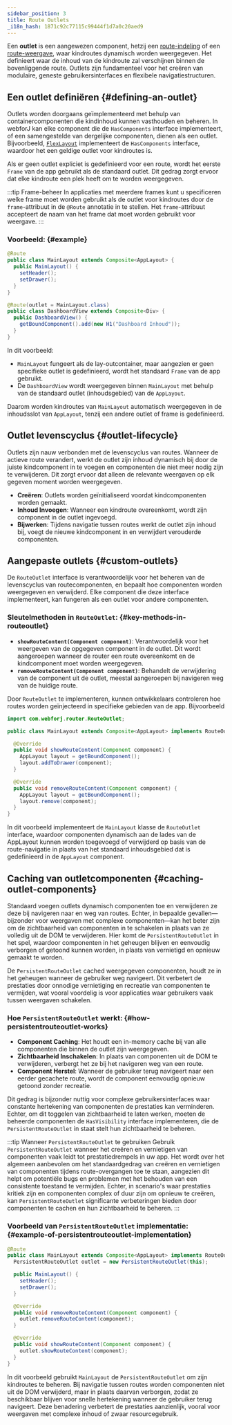 ```yaml
---
sidebar_position: 3
title: Route Outlets
_i18n_hash: 1871c92c77115c99444f1d7a0c20aed9
---
```

Een **outlet** is een aangewezen component, hetzij een [route-indeling](./route-types#layout-routes) of een [route-weergave](./route-types#view-routes), waar kindroutes dynamisch worden weergegeven. Het definieert waar de inhoud van de kindroute zal verschijnen binnen de bovenliggende route. Outlets zijn fundamenteel voor het creëren van modulaire, geneste gebruikersinterfaces en flexibele navigatiestructuren.

## Een outlet definiëren {#defining-an-outlet}

Outlets worden doorgaans geïmplementeerd met behulp van containercomponenten die kindinhoud kunnen vasthouden en beheren. In webforJ kan elke component die de `HasComponents` interface implementeert, of een samengestelde van dergelijke componenten, dienen als een outlet. Bijvoorbeeld, [`FlexLayout`](../../components/flex-layout) implementeert de `HasComponents` interface, waardoor het een geldige outlet voor kindroutes is.

Als er geen outlet expliciet is gedefinieerd voor een route, wordt het eerste `Frame` van de app gebruikt als de standaard outlet. Dit gedrag zorgt ervoor dat elke kindroute een plek heeft om te worden weergegeven.

:::tip Frame-beheer
In applicaties met meerdere frames kunt u specificeren welke frame moet worden gebruikt als de outlet voor kindroutes door de `frame`-attribuut in de `@Route` annotatie in te stellen. Het `frame`-attribuut accepteert de naam van het frame dat moet worden gebruikt voor weergave.
:::

### Voorbeeld: {#example}

```java
@Route
public class MainLayout extends Composite<AppLayout> {
  public MainLayout() {
    setHeader();
    setDrawer();
  }
}

@Route(outlet = MainLayout.class)
public class DashboardView extends Composite<Div> {
  public DashboardView() {
    getBoundComponent().add(new H1("Dashboard Inhoud"));
  }
}
```

In dit voorbeeld:

- `MainLayout` fungeert als de lay-outcontainer, maar aangezien er geen specifieke outlet is gedefinieerd, wordt het standaard `Frame` van de app gebruikt.
- De `DashboardView` wordt weergegeven binnen `MainLayout` met behulp van de standaard outlet (inhoudsgebied) van de `AppLayout`.

Daarom worden kindroutes van `MainLayout` automatisch weergegeven in de inhoudsslot van `AppLayout`, tenzij een andere outlet of frame is gedefinieerd.

## Outlet levenscyclus {#outlet-lifecycle}

Outlets zijn nauw verbonden met de levenscyclus van routes. Wanneer de actieve route verandert, werkt de outlet zijn inhoud dynamisch bij door de juiste kindcomponent in te voegen en componenten die niet meer nodig zijn te verwijderen. Dit zorgt ervoor dat alleen de relevante weergaven op elk gegeven moment worden weergegeven.

- **Creëren**: Outlets worden geïnitialiseerd voordat kindcomponenten worden gemaakt.
- **Inhoud Invoegen**: Wanneer een kindroute overeenkomt, wordt zijn component in de outlet ingevoegd.
- **Bijwerken**: Tijdens navigatie tussen routes werkt de outlet zijn inhoud bij, voegt de nieuwe kindcomponent in en verwijdert verouderde componenten.

## Aangepaste outlets {#custom-outlets}

De `RouteOutlet` interface is verantwoordelijk voor het beheren van de levenscyclus van routecomponenten, en bepaalt hoe componenten worden weergegeven en verwijderd. Elke component die deze interface implementeert, kan fungeren als een outlet voor andere componenten.

### Sleutelmethoden in `RouteOutlet`: {#key-methods-in-routeoutlet}

- **`showRouteContent(Component component)`**: Verantwoordelijk voor het weergeven van de opgegeven component in de outlet. Dit wordt aangeroepen wanneer de router een route overeenkomt en de kindcomponent moet worden weergegeven.
- **`removeRouteContent(Component component)`**: Behandelt de verwijdering van de component uit de outlet, meestal aangeroepen bij navigeren weg van de huidige route.

Door `RouteOutlet` te implementeren, kunnen ontwikkelaars controleren hoe routes worden geïnjecteerd in specifieke gebieden van de app. Bijvoorbeeld

```java
import com.webforj.router.RouteOutlet;

public class MainLayout extends Composite<AppLayout> implements RouteOutlet {

  @Override
  public void showRouteContent(Component component) {
    AppLayout layout = getBoundComponent();
    layout.addToDrawer(component);
  }

  @Override
  public void removeRouteContent(Component component) {
    AppLayout layout = getBoundComponent();
    layout.remove(component);
  }
}
```

In dit voorbeeld implementeert de `MainLayout` klasse de `RouteOutlet` interface, waardoor componenten dynamisch aan de lades van de AppLayout kunnen worden toegevoegd of verwijderd op basis van de route-navigatie in plaats van het standaard inhoudsgebied dat is gedefinieerd in de `AppLayout` component.

## Caching van outletcomponenten {#caching-outlet-components}

Standaard voegen outlets dynamisch componenten toe en verwijderen ze deze bij navigeren naar en weg van routes. Echter, in bepaalde gevallen—bijzonder voor weergaven met complexe componenten—kan het beter zijn om de zichtbaarheid van componenten in te schakelen in plaats van ze volledig uit de DOM te verwijderen. Hier komt de `PersistentRouteOutlet` in het spel, waardoor componenten in het geheugen blijven en eenvoudig verborgen of getoond kunnen worden, in plaats van vernietigd en opnieuw gemaakt te worden.

De `PersistentRouteOutlet` cached weergegeven componenten, houdt ze in het geheugen wanneer de gebruiker weg navigeert. Dit verbetert de prestaties door onnodige vernietiging en recreatie van componenten te vermijden, wat vooral voordelig is voor applicaties waar gebruikers vaak tussen weergaven schakelen.

### Hoe `PersistentRouteOutlet` werkt: {#how-persistentrouteoutlet-works}

- **Component Caching**: Het houdt een in-memory cache bij van alle componenten die binnen de outlet zijn weergegeven.
- **Zichtbaarheid Inschakelen**: In plaats van componenten uit de DOM te verwijderen, verbergt het ze bij het navigeren weg van een route.
- **Component Herstel**: Wanneer de gebruiker terug navigeert naar een eerder gecachete route, wordt de component eenvoudig opnieuw getoond zonder recreatie.

Dit gedrag is bijzonder nuttig voor complexe gebruikersinterfaces waar constante hertekening van componenten de prestaties kan verminderen. Echter, om dit toggelen van zichtbaarheid te laten werken, moeten de beheerde componenten de `HasVisibility` interface implementeren, die de `PersistentRouteOutlet` in staat stelt hun zichtbaarheid te beheren.

:::tip Wanneer `PersistentRouteOutlet` te gebruiken
Gebruik `PersistentRouteOutlet` wanneer het creëren en vernietigen van componenten vaak leidt tot prestatiedrempels in uw app. Het wordt over het algemeen aanbevolen om het standaardgedrag van creëren en vernietigen van componenten tijdens route-overgangen toe te staan, aangezien dit helpt om potentiële bugs en problemen met het behouden van een consistente toestand te vermijden. Echter, in scenario's waar prestaties kritiek zijn en componenten complex of duur zijn om opnieuw te creëren, kan `PersistentRouteOutlet` significante verbeteringen bieden door componenten te cachen en hun zichtbaarheid te beheren.
:::

### Voorbeeld van `PersistentRouteOutlet` implementatie: {#example-of-persistentrouteoutlet-implementation}

```java
@Route
public class MainLayout extends Composite<AppLayout> implements RouteOutlet {
  PersistentRouteOutlet outlet = new PersistentRouteOutlet(this);

  public MainLayout() {
    setHeader();
    setDrawer();
  }

  @Override
  public void removeRouteContent(Component component) {
    outlet.removeRouteContent(component);
  }

  @Override
  public void showRouteContent(Component component) {
    outlet.showRouteContent(component);
  }
}
```

In dit voorbeeld gebruikt `MainLayout` de `PersistentRouteOutlet` om zijn kindroutes te beheren. Bij navigatie tussen routes worden componenten niet uit de DOM verwijderd, maar in plaats daarvan verborgen, zodat ze beschikbaar blijven voor snelle hertekening wanneer de gebruiker terug navigeert. Deze benadering verbetert de prestaties aanzienlijk, vooral voor weergaven met complexe inhoud of zwaar resourcegebruik.
